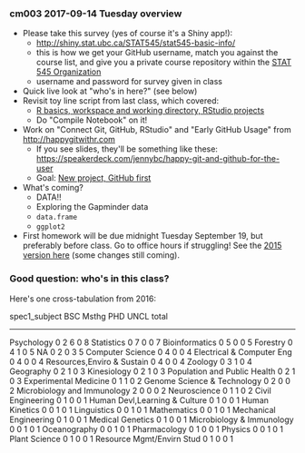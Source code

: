 
### cm003 2017-09-14 Tuesday overview

  * Please take this survey (yes of course it's a Shiny app!):
    - <http://shiny.stat.ubc.ca/STAT545/stat545-basic-info/>
    - this is how we get your GitHub username, match you against the course list, and give you a private course repository within the [STAT 545 Organization](https://github.com/STAT545-UBC)
    - username and password for survey given in class
  * Quick live look at "who's in here?" (see below)
  * Revisit toy line script from last class, which covered:
    - [R basics, workspace and working directory, RStudio projects](block002_hello-r-workspace-wd-project.html)
    - Do "Compile Notebook" on it!
  * Work on "Connect Git, GitHub, RStudio" and "Early GitHub Usage" from  <http://happygitwithr.com>
    - If you see slides, they'll be something like these:  <https://speakerdeck.com/jennybc/happy-git-and-github-for-the-user>
    - Goal: [New project, GitHub first](http://happygitwithr.com/new-github-first.html)
  * What's coming?
    - DATA!!
    - Exploring the Gapminder data
    - `data.frame`
    - `ggplot2`
  * First homework will be due midnight Tuesday September 19, but preferably before class. Go to office hours if struggling! See the [2015 version here](hw01_edit-README.html) (some changes still coming).

### Good question: who's in this class?

Here's one cross-tabulation from 2016:


spec1_subject                    BSC   Msthg   PHD   UNCL   total
------------------------------  ----  ------  ----  -----  ------
Psychology                         0       2     6      0       8
Statistics                         0       7     0      0       7
Bioinformatics                     0       5     0      0       5
Forestry                           0       4     1      0       5
NA                                 0       2     0      3       5
Computer Science                   0       4     0      0       4
Electrical & Computer Eng          0       4     0      0       4
Resources,Enviro & Sustain         0       4     0      0       4
Zoology                            0       3     1      0       4
Geography                          0       2     1      0       3
Kinesiology                        0       2     1      0       3
Population and Public Health       0       2     1      0       3
Experimental Medicine              0       1     1      0       2
Genome Science & Technology        0       2     0      0       2
Microbiology and Immunology        2       0     0      0       2
Neuroscience                       0       1     1      0       2
Civil Engineering                  0       1     0      0       1
Human Devl,Learning & Culture      0       1     0      0       1
Human Kinetics                     0       0     1      0       1
Linguistics                        0       0     1      0       1
Mathematics                        0       0     1      0       1
Mechanical Engineering             0       1     0      0       1
Medical Genetics                   0       1     0      0       1
Microbiology & Immunology          0       0     1      0       1
Oceanography                       0       0     1      0       1
Pharmacology                       0       1     0      0       1
Physics                            0       0     1      0       1
Plant Science                      0       1     0      0       1
Resource Mgmt/Envirn Stud          0       1     0      0       1
